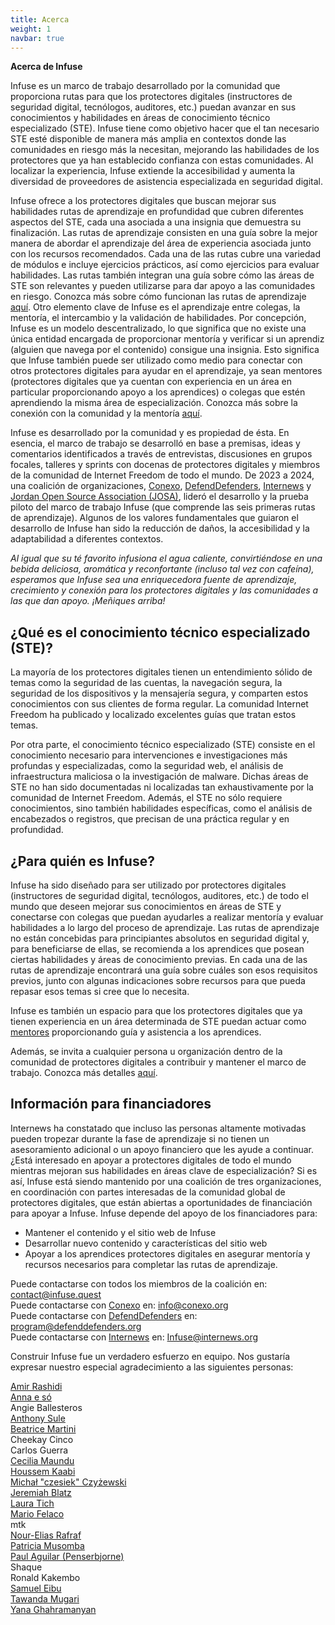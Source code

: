 ```yaml
---
title: Acerca
weight: 1
navbar: true
---
```


**Acerca de Infuse**

Infuse es un marco de trabajo desarrollado por la comunidad que proporciona rutas para que los protectores digitales (instructores de seguridad digital, tecnólogos, auditores, etc.) puedan avanzar en sus conocimientos y habilidades en áreas de conocimiento técnico especializado (STE). Infuse tiene como objetivo hacer que el tan necesario STE esté disponible de manera más amplia en contextos donde las comunidades en riesgo más la necesitan, mejorando las habilidades de los protectores que ya han establecido confianza con estas comunidades. Al localizar la experiencia, Infuse extiende la accesibilidad y aumenta la diversidad de proveedores de asistencia especializada en seguridad digital.

Infuse ofrece a los protectores digitales que buscan mejorar sus habilidades rutas de aprendizaje en profundidad que cubren diferentes aspectos del STE, cada una asociada a una insignia que demuestra su finalización. Las rutas de aprendizaje consisten en una guía sobre la mejor manera de abordar el aprendizaje del área de experiencia asociada junto con los recursos recomendados. Cada una de las rutas cubre una variedad de módulos e incluye ejercicios prácticos, así como ejercicios para evaluar habilidades. Las rutas también integran una guía sobre cómo las áreas de STE son relevantes y pueden utilizarse para dar apoyo a las comunidades en riesgo. Conozca más sobre cómo funcionan las rutas de aprendizaje [aquí](https://infuse.quest/es/how/). Otro elemento clave de Infuse es el aprendizaje entre colegas, la mentoría, el intercambio y la validación de habilidades. Por concepción, Infuse es un modelo descentralizado, lo que significa que no existe una única entidad encargada de proporcionar mentoría y verificar si un aprendiz (alguien que navega por el contenido) consigue una insignia. Esto significa que Infuse también puede ser utilizado como medio para conectar con otros protectores digitales para ayudar en el aprendizaje, ya sean mentores (protectores digitales que ya cuentan con experiencia en un área en particular proporcionando apoyo a los aprendices) o colegas que estén aprendiendo la misma área de especialización. Conozca más sobre la conexión con la comunidad y la mentoría [aquí](https://infuse.quest/es/community/).

Infuse es desarrollado por la comunidad y es propiedad de ésta. En esencia, el marco de trabajo se desarrolló en base a premisas, ideas y comentarios identificados a través de entrevistas, discusiones en grupos focales, talleres y sprints con docenas de protectores digitales y miembros de la comunidad de Internet Freedom de todo el mundo. De 2023 a 2024, una coalición de organizaciones, [Conexo](https://conexo.org/en/home/), [DefendDefenders](https://defenddefenders.org/), [Internews](https://internews.org/) y [Jordan Open Source Association (JOSA)](https://josa.ngo/), lideró el desarrollo y la prueba piloto del marco de trabajo Infuse (que comprende las seis primeras rutas de aprendizaje). Algunos de los valores fundamentales que guiaron el desarrollo de Infuse han sido la reducción de daños, la accesibilidad y la adaptabilidad a diferentes contextos.

*Al igual que su té favorito infusiona el agua caliente, convirtiéndose en una bebida deliciosa, aromática y reconfortante (incluso tal vez con cafeína), esperamos que Infuse sea una enriquecedora fuente de aprendizaje, crecimiento y conexión para los protectores digitales y las comunidades a las que dan apoyo. ¡Meñiques arriba!*

## **¿Qué es el conocimiento técnico especializado (STE)?**

La mayoría de los protectores digitales tienen un entendimiento sólido de temas como la seguridad de las cuentas, la navegación segura, la seguridad de los dispositivos y la mensajería segura, y comparten estos conocimientos con sus clientes de forma regular. La comunidad Internet Freedom ha publicado y localizado excelentes guías que tratan estos temas.

Por otra parte, el conocimiento técnico especializado (STE) consiste en el conocimiento necesario para intervenciones e investigaciones más profundas y especializadas, como la seguridad web, el análisis de infraestructura maliciosa o la investigación de malware. Dichas áreas de STE no han sido documentadas ni localizadas tan exhaustivamente por la comunidad de Internet Freedom. Además, el STE no sólo requiere conocimientos, sino también habilidades específicas, como el análisis de encabezados o registros, que precisan de una práctica regular y en profundidad.

## **¿Para quién es Infuse?**

Infuse ha sido diseñado para ser utilizado por protectores digitales (instructores de seguridad digital, tecnólogos, auditores, etc.) de todo el mundo que deseen mejorar sus conocimientos en áreas de STE y conectarse con colegas que puedan ayudarles a realizar mentoría y evaluar habilidades a lo largo del proceso de aprendizaje. Las rutas de aprendizaje no están concebidas para principiantes absolutos en seguridad digital y, para beneficiarse de ellas, se recomienda a los aprendices que posean ciertas habilidades y áreas de conocimiento previas. En cada una de las rutas de aprendizaje encontrará una guía sobre cuáles son esos requisitos previos, junto con algunas indicaciones sobre recursos para que pueda repasar esos temas si cree que lo necesita.

Infuse es también un espacio para que los protectores digitales que ya tienen experiencia en un área determinada de STE puedan actuar como [mentores](https://infuse.quest/es/community/) proporcionando guía y asistencia a los aprendices.

Además, se invita a cualquier persona u organización dentro de la comunidad de protectores digitales a contribuir y mantener el marco de trabajo. Conozca más detalles [aquí](https://infuse.quest/es/contribute/).

## **Información para financiadores**

Internews ha constatado que incluso las personas altamente motivadas pueden tropezar durante la fase de aprendizaje si no tienen un asesoramiento adicional o un apoyo financiero que les ayude a continuar. ¿Está interesado en apoyar a protectores digitales de todo el mundo mientras mejoran sus habilidades en áreas clave de especialización? Si es así, Infuse está siendo mantenido por una coalición de tres organizaciones, en coordinación con partes interesadas de la comunidad global de protectores digitales, que están abiertas a oportunidades de financiación para apoyar a Infuse. Infuse depende del apoyo de los financiadores para:

* Mantener el contenido y el sitio web de Infuse  
* Desarrollar nuevo contenido y características del sitio web  
* Apoyar a los aprendices protectores digitales en asegurar mentoría y recursos necesarios para completar las rutas de aprendizaje.

Puede contactarse con todos los miembros de la coalición en: contact@infuse.quest  
Puede contactarse con [Conexo](https://conexo.org/en/home/) en: info@conexo.org  
Puede contactarse con [DefendDefenders](https://defenddefenders.org/) en: program@defenddefenders.org  
Puede contactarse con [Internews](https://internews.org/) en: Infuse@internews.org





Construir Infuse fue un verdadero esfuerzo en equipo. Nos gustaría expresar nuestro especial agradecimiento a las siguientes personas:

[Amir Rashidi](https://www.miaan.org/) \
[Anna e só](https://notapplicable.dev) \
Angie Ballesteros \
[Anthony Sule](http://www.rtafrica.org/) \
[Beatrice Martini](https://www.accessnow.org/help/) \
Cheekay Cinco \
Carlos Guerra \
[Cecilia Maundu](https://linktr.ee/digitaldada) \
[Houssem Kaabi](https://www.linkedin.com/in/hkaabi) \
[Michał "czesiek" Czyżewski](https://czesiek.net/) \
[Jeremiah Blatz](https://jeremiahblatz.com/) \
[Laura Tich](https://boltech.global/) \
[Mario Felaco](https://conexo.org/) \
mtk \
[Nour-Elias Rafraf](https://www.linkedin.com/in/nour-elias-rafraf-4041721ba) \
[Patricia Musomba](https://www.linkedin.com/in/patriciamusomba) \
[Paul Aguilar (Penserbjorne)](http://penserbjorne.com/) \
Shaque \
Ronald Kakembo \
[Samuel Eibu](https://www.linkedin.com/in/samuel-eibu-1b6097aa) \
[Tawanda Mugari](https://digitalsociety.africa/) \
[Yana Ghahramanyan](https://am.linkedin.com/in/yana-ghahramanyan-b1129250)
